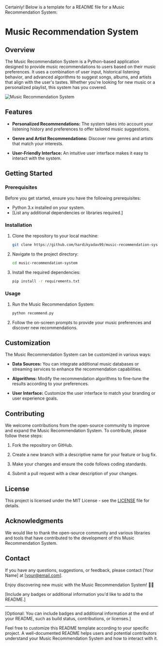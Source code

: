Certainly! Below is a template for a README file for a Music Recommendation System:

# Music Recommendation System

## Overview

The Music Recommendation System is a Python-based application designed to provide music recommendations to users based on their music preferences. It uses a combination of user input, historical listening behavior, and advanced algorithms to suggest songs, albums, and artists that align with the user's tastes. Whether you're looking for new music or a personalized playlist, this system has you covered.

![Music Recommendation System](screenshot.png)

## Features

- **Personalized Recommendations:** The system takes into account your listening history and preferences to offer tailored music suggestions.

- **Genre and Artist Recommendations:** Discover new genres and artists that match your interests.

- **User-Friendly Interface:** An intuitive user interface makes it easy to interact with the system.

## Getting Started

### Prerequisites

Before you get started, ensure you have the following prerequisites:

- Python 3.x installed on your system.
- [List any additional dependencies or libraries required.]

### Installation

1. Clone the repository to your local machine:

   ```bash
   git clone https://github.com/hardikyadav99/music-recommendation-system.git
   ```

2. Navigate to the project directory:

   ```bash
   cd music-recommendation-system
   ```

3. Install the required dependencies:

   ```bash
   pip install -r requirements.txt
   ```

### Usage

1. Run the Music Recommendation System:

   ```bash
   python recommend.py
   ```

2. Follow the on-screen prompts to provide your music preferences and discover new recommendations.

## Customization

The Music Recommendation System can be customized in various ways:

- **Data Sources:** You can integrate additional music databases or streaming services to enhance the recommendation capabilities.

- **Algorithms:** Modify the recommendation algorithms to fine-tune the results according to your preferences.

- **User Interface:** Customize the user interface to match your branding or user experience goals.

## Contributing

We welcome contributions from the open-source community to improve and expand the Music Recommendation System. To contribute, please follow these steps:

1. Fork the repository on GitHub.

2. Create a new branch with a descriptive name for your feature or bug fix.

3. Make your changes and ensure the code follows coding standards.

4. Submit a pull request with a clear description of your changes.

## License

This project is licensed under the MIT License - see the [LICENSE](LICENSE) file for details.

## Acknowledgments

We would like to thank the open-source community and various libraries and tools that have contributed to the development of this Music Recommendation System.

## Contact

If you have any questions, suggestions, or feedback, please contact [Your Name] at [your@email.com].

Enjoy discovering new music with the Music Recommendation System! 🎵🎶

[Include any badges or additional information you'd like to add to the README.]

---

[Optional: You can include badges and additional information at the end of your README, such as build status, contributions, or licenses.]

Feel free to customize this README template according to your specific project. A well-documented README helps users and potential contributors understand your Music Recommendation System and how to interact with it.
